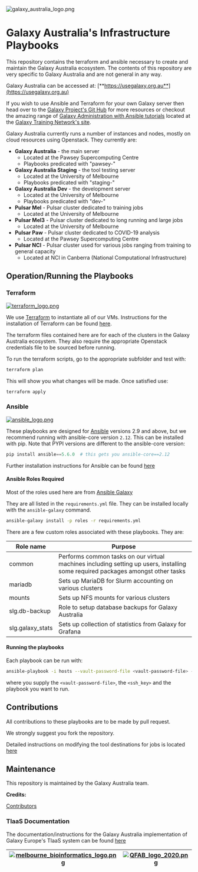 ![galaxy_australia_logo.png](images/Galaxy_australia_white.png)

# Galaxy Australia's Infrastructure Playbooks

This repository contains the terraform and ansible necessary to create and maintain the Galaxy Australia ecosystem. The contents of this repository are very specific to Galaxy Australia and are not general in any way. 

Galaxy Australia can be accessed at: [**https://usegalaxy.org.au**](https://usegalaxy.org.au)

If you wish to use Ansible and Terraform for your own Galaxy server then head over to the [Galaxy Project's Git Hub](https://github.com/galaxyproject/) for more resources or checkout the amazing range of [Galaxy Administration with Ansible tutorials](https://training.galaxyproject.org/training-material/topics/admin/) located at the [Galaxy Training Network's site](https://training.galaxyproject.org).

Galaxy Australia currently runs a number of instances and nodes, mostly on cloud resources using Openstack. They currently are: 

* **Galaxy Australia** - the main server
    * Located at the Pawsey Supercomputing Centre
    * Playbooks predicated with "pawsey-"
* **Galaxy Australia Staging** - the tool testing server
    * Located at the University of Melbourne
    * Playbooks predicated with "staging-"
* **Galaxy Australia Dev** - the development server
    * Located at the University of Melbourne
    * Playbooks predicated with "dev-"
* **Pulsar Mel** - Pulsar cluster dedicated to training jobs
    * Located at the University of Melbourne
* **Pulsar Mel3** - Pulsar cluster dedicated to long running and large jobs
    * Located at the University of Melbourne
* **Pulsar Paw** - Pulsar cluster dedicated to COVID-19 analysis
    * Located at the Pawsey Supercomputing Centre
* **Pulsar NCI** - Pulsar cluster used for various jobs ranging from training to general capacity
    * Located at NCI in Canberra  (National Computational Infrastructure)

## Operation/Running the Playbooks

### Terraform

[![terraform_logo.png](images/terraform_logo.png)](https://terraform.io)

We use [Terraform](https://terraform.io) to instantiate all of our VMs. Instructions for the installation of Terraform can be found [here](https://learn.hashicorp.com/tutorials/terraform/install-cli).

The terraform files contained here are for each of the clusters in the Galaxy Australia ecosystem. They also require the appropriate Openstack credentials file to be sourced before running.

To run the terraform scripts, go to the appropriate subfolder and test with:

```bash
terraform plan
```

This will show you what changes will be made. Once satisfied use:

```bash
terraform apply
```

### Ansible

[![ansible_logo.png](images/ansible_logo.png)](https://www.ansible.com/)

These playbooks are designed for [Ansible](https://www.ansible.com) versions 2.9 and above, but we recommend running with ansible-core version `2.12`. This can be installed with pip. Note that PYPI versions are different to the ansible-core version:

```py
pip install ansible==5.6.0  # this gets you ansible-core==2.12
```

Further installation instructions for Ansible can be found [here](https://docs.ansible.com/ansible/latest/installation_guide/intro_installation.html)

#### Ansible Roles Required

Most of the roles used here are from [Ansible Galaxy](https://galaxy.ansible.com/)

They are all listed in the `requirements.yml` file. They can be installed locally with the `ansible-galaxy` command.

```bash
ansible-galaxy install -p roles -r requirements.yml
```

There are a few custom roles associated with these playbooks. They are:

| Role name | Purpose |
|-----------|---------|
| common    | Performs common tasks on our virtual machines including setting up users, installing some required packages amongst other tasks |
| mariadb | Sets up MariaDB for Slurm accounting on various clusters |
| mounts | Sets up NFS mounts for various clusters |
| slg.db-backup | Role to setup database backups for Galaxy Australia |
| slg.galaxy_stats | Sets up collection of statistics from Galaxy for Grafana |

#### Running the playbooks

Each playbook can be run with:

```bash
ansible-playbook -i hosts --vault-password-file <vault-password-file> --private-key <ssh_key> <playbook>
```
where you supply the `<vault-password-file>`, the `<ssh_key>` and the playbook you want to run.

## Contributions

All contributions to these playbooks are to be made by pull request. 

We strongly suggest you fork the repository.

Detailed instructions on modifying the tool destinations for jobs is located [here](docs/instructions_for_tool_destinations.md)

## Maintenance

This repository is maintained by the Galaxy Australia team.

**Credits:**

[Contributors](https://github.com/usegalaxy-au/infrastructure/graphs/contributors)


### TIaaS Documentation

The documentation/instructions for the Galaxy Australia implementation of Galaxy Europe's TIaaS system can be found [here](docs/TIaaS.md)



| [![melbourne_bioinformatics_logo.png](images/melbourne_bio.png)](https://melbournebioinformatics.org.au) | [![QFAB_logo_2020.png](images/QFAB_logo_2020.png)](https://www.qcif.edu.au/services/bioinformatics/) |
|-|-|
